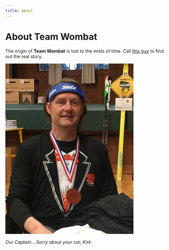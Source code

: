```yaml
---
title: About
---
```


# About Team Wombat

The origin of **Team Wombat** is lost to the mists of time. Call [this guy](tel:8675309) to find out the real story.

![The Captain](images/CptKirk.JPG) 


*Our Captain... Sorry about your car, Kirk*
